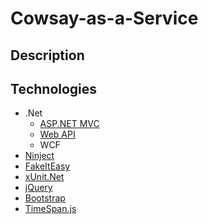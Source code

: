 Cowsay-as-a-Service
===================

Description
-----------

Technologies
------------
- .Net
    - [ASP.NET MVC](http://asp.net/mvc/mvc5)
    - [Web API](http://asp.net/web-api)
    - WCF 
- [Ninject](http://www.ninject.org)
- [FakeItEasy](http://fakeiteasy.github.io)
- [xUnit.Net](http://xunit.github.io)
- [jQuery](http://jquery.com)
- [Bootstrap](http://getbootstrap.com)
- [TimeSpan.js](http://github.com/mstum/TimeSpan.js)
